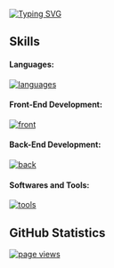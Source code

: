 [![Typing SVG](https://readme-typing-svg.demolab.com?font=Fira+Code&size=25&pause=500&color=10F74B&background=FFFFFF00&vCenter=true&width=435&lines=Hi+there,+I'm+Daniel+Uyi;I+am+a+full-stack+developer)](https://git.io/typing-svg)

## Skills
#### Languages:
[![languages](https://skillicons.dev/icons?i=c,cpp,ts,js,rust,html,css,python,dart)](#)

#### Front-End Development:
[![front](https://skillicons.dev/icons?i=nuxt,vue,next,react,electron,vite,flutter)](#)

#### Back-End Development:
[![back](https://skillicons.dev/icons?i=django,actix,express,nodejs,nest,postgresql)](#)

#### Softwares and Tools:
[![tools](https://skillicons.dev/icons?i=git,docker,github,aws,vscode,figma)](#)


## GitHub Statistics
<p>
	<a href="https://github.com/AdinkraCoders/AdinkraCoders">
	  <img src="https://komarev.com/ghpvc/?username=AdinkraCoders&style=flat-square" alt="page views" />
	</a>
</p>
